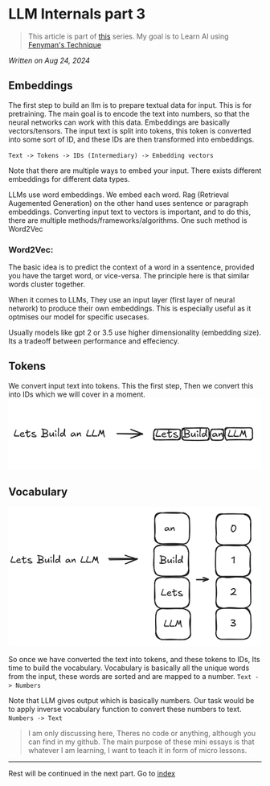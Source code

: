 # LLM Internals part 3
> This article is part of [this](./llm0) series. My goal is to Learn AI using [Fenyman's Technique](https://aliabdaal.com/the-feynman-technique/)

*Written on Aug 24, 2024*

## Embeddings
The first step to build an llm is to prepare textual data for input. This is for pretraining. The main goal is to encode the text into numbers, so that the neural networks can work with this data.
Embeddings are basically vectors/tensors. The input text is split into tokens, this token is converted into some sort of ID, and these IDs are then transformed into embeddings. 


`Text -> Tokens -> IDs (Intermediary) -> Embedding vectors`

Note that there are multiple ways to embed your input. There exists different embeddings for different data types.

LLMs use word embeddings. We embed each word. 
Rag (Retrieval Augemented Generation) on the other hand uses sentence or paragraph embeddings.
Converting input text to vectors is important, and to do this, there are multiple methods/frameworks/algorithms. One such method is Word2Vec

### Word2Vec:
The basic idea is to predict the context of a word in a ssentence, provided you have the target word, or vice-versa. The principle here is that similar words cluster together.


When it comes to LLMs, They use an input layer (first layer of neural network) to produce their own embeddings. This is especially useful as it optmises our model for specific usecases.

Usually models like gpt 2 or 3.5 use higher dimensionality (embedding size). Its a tradeoff between performance and effeciency. 

## Tokens
We convert input text into tokens. This the first step, Then we convert this into IDs which we will cover in a moment.
![img](../articleimages/tokens.png)



## Vocabulary

![img](../articleimages/vocab.png)

So once we have converted the text into tokens, and these tokens to IDs, Its time to build the vocabulary. Vocabulary is basically all the unique words from the input, these words are sorted and are mapped to a number. 
`Text -> Numbers`

Note that LLM gives output which is basically numbers. Our task would be to apply inverse vocabulary function to convert these numbers to text. `Numbers -> Text`



> I am only discussing here, Theres no code or anything, although you can find in my github. The main purpose of these mini essays is that whatever I am learning, I want to teach it in form of micro lessons.



---



Rest will be continued in the next part. Go to [index](./llm0)

